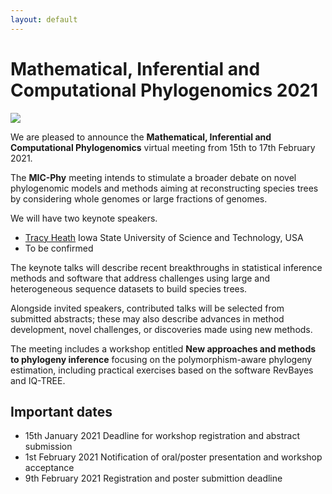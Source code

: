 ```yaml
---
layout: default
---
```

# Mathematical, Inferential and Computational Phylogenomics 2021

![](https://images.unsplash.com/photo-1586952455290-67db61762dc0?ixlib=rb-1.2.1&ixid=eyJhcHBfaWQiOjEyMDd9&auto=format&fit=crop&w=1350&q=80)

We are pleased to announce the **Mathematical, Inferential and Computational Phylogenomics** virtual meeting from 15th to 17th February 2021.

The **MIC-Phy** meeting intends to stimulate a broader debate on novel phylogenomic models and methods aiming at reconstructing species trees by considering whole genomes or large fractions of genomes.

We will have two keynote speakers. 

* [Tracy Heath](https://www.eeob.iastate.edu/people/tracy-heath) Iowa State University of Science and Technology, USA
* To be confirmed 

The keynote talks will describe recent breakthroughs in statistical inference methods and software that address challenges using large and heterogeneous sequence datasets to build species trees.

Alongside invited speakers, contributed talks will be selected from submitted abstracts; these may also describe advances in method development, novel challenges, or discoveries made using new methods.

The meeting includes a workshop entitled **New approaches and methods to phylogeny inference** focusing on the polymorphism-aware phylogeny estimation, including practical exercises based on the software RevBayes and IQ-TREE.

## Important dates

* 15th January 2021 Deadline for workshop registration and abstract submission
* 1st February 2021 Notification of oral/poster presentation and workshop acceptance
* 9th February 2021 Registration and poster submittion deadline